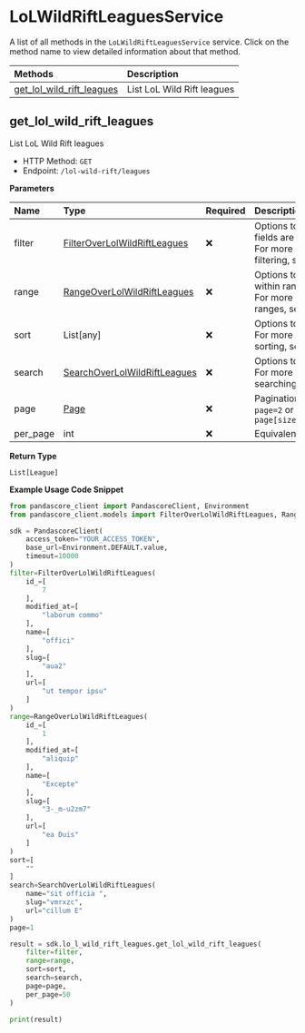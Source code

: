# LoLWildRiftLeaguesService

A list of all methods in the `LoLWildRiftLeaguesService` service. Click on the method name to view detailed information about that method.

| Methods                                                 | Description                |
| :------------------------------------------------------ | :------------------------- |
| [get_lol_wild_rift_leagues](#get_lol_wild_rift_leagues) | List LoL Wild Rift leagues |

## get_lol_wild_rift_leagues

List LoL Wild Rift leagues

- HTTP Method: `GET`
- Endpoint: `/lol-wild-rift/leagues`

**Parameters**

| Name     | Type                                                                      | Required | Description                                                                                                                                         |
| :------- | :------------------------------------------------------------------------ | :------- | :-------------------------------------------------------------------------------------------------------------------------------------------------- |
| filter   | [FilterOverLolWildRiftLeagues](../models/FilterOverLolWildRiftLeagues.md) | ❌       | Options to filter results. String fields are case sensitive <br/>For more information on filtering, see [docs](/docs/filtering-and-sorting#filter). |
| range    | [RangeOverLolWildRiftLeagues](../models/RangeOverLolWildRiftLeagues.md)   | ❌       | Options to select results within ranges <br/>For more information on ranges, see [docs](/docs/filtering-and-sorting#range).                         |
| sort     | List[any]                                                                 | ❌       | Options to sort results <br/>For more information on sorting, see [docs](/docs/filtering-and-sorting#sort).                                         |
| search   | [SearchOverLolWildRiftLeagues](../models/SearchOverLolWildRiftLeagues.md) | ❌       | Options to search results <br/>For more information on searching, see [docs](/docs/filtering-and-sorting#search).                                   |
| page     | [Page](../models/Page.md)                                                 | ❌       | Pagination in the form of `page=2` or `page[size]=30&page[number]=2`                                                                                |
| per_page | int                                                                       | ❌       | Equivalent to `page[size]`                                                                                                                          |

**Return Type**

`List[League]`

**Example Usage Code Snippet**

```python
from pandascore_client import PandascoreClient, Environment
from pandascore_client.models import FilterOverLolWildRiftLeagues, RangeOverLolWildRiftLeagues, SearchOverLolWildRiftLeagues

sdk = PandascoreClient(
    access_token="YOUR_ACCESS_TOKEN",
    base_url=Environment.DEFAULT.value,
    timeout=10000
)
filter=FilterOverLolWildRiftLeagues(
    id_=[
        7
    ],
    modified_at=[
        "laborum commo"
    ],
    name=[
        "offici"
    ],
    slug=[
        "aua2"
    ],
    url=[
        "ut tempor ipsu"
    ]
)
range=RangeOverLolWildRiftLeagues(
    id_=[
        1
    ],
    modified_at=[
        "aliquip"
    ],
    name=[
        "Excepte"
    ],
    slug=[
        "3-_m-u2zm7"
    ],
    url=[
        "ea Duis"
    ]
)
sort=[
    ""
]
search=SearchOverLolWildRiftLeagues(
    name="sit officia ",
    slug="vmrxzc",
    url="cillum E"
)
page=1

result = sdk.lo_l_wild_rift_leagues.get_lol_wild_rift_leagues(
    filter=filter,
    range=range,
    sort=sort,
    search=search,
    page=page,
    per_page=50
)

print(result)
```

<!-- This file was generated by liblab | https://liblab.com/ -->

